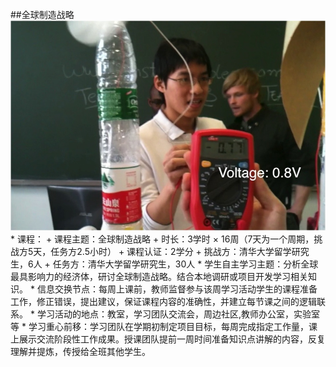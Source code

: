 ##全球制造战略
 <br>
 ![0](../assets/case/case-pic/XLP5.jpg)
<br>
    * 课程：
        + 课程主题：全球制造战略
        + 时长：3学时 × 16周（7天为一个周期，挑战方5天，任务方2.5小时）
        + 课程认证：2学分
        + 挑战方：清华大学留学研究生，6人
        + 任务方：清华大学留学研究生，30人
    * 学生自主学习主题：分析全球最具影响力的经济体，研讨全球制造战略。结合本地调研或项目开发学习相关知识。
    * 信息交换节点：每周上课前，教师监督参与该周学习活动学生的课程准备工作，修正错误，提出建议，保证课程内容的准确性，并建立每节课之间的逻辑联系。
    * 学习活动的地点：教室，学习团队交流会，周边社区,教师办公室，实验室等
    * 学习重心前移：学习团队在学期初制定项目目标，每周完成指定工作量，课上展示交流阶段性工作成果。授课团队提前一周时间准备知识点讲解的内容，反复理解并提炼，传授给全班其他学生。

